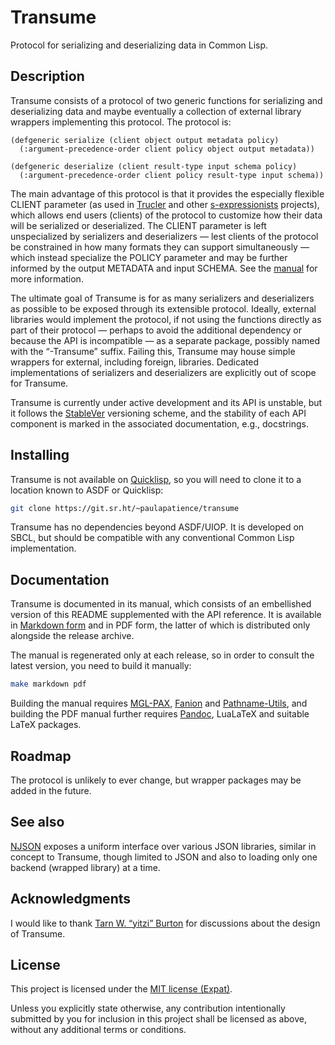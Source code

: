 <!--
SPDX-FileCopyrightText: Copyright (c) 2024 Paul A. Patience <paul@apatience.com>
SPDX-License-Identifier: MIT
-->

# Transume

Protocol for serializing and deserializing data in Common Lisp.

## Description

Transume consists of a protocol of two generic functions for serializing
and deserializing data and maybe eventually a collection of external
library wrappers implementing this protocol.
The protocol is:

```common-lisp
(defgeneric serialize (client object output metadata policy)
  (:argument-precedence-order client policy object output metadata))

(defgeneric deserialize (client result-type input schema policy)
  (:argument-precedence-order client policy result-type input schema))
```

The main advantage of this protocol is that it provides the especially
flexible CLIENT parameter (as used in [Trucler][] and other
[s-expressionists][] projects), which allows end users (clients) of the
protocol to customize how their data will be serialized or deserialized.
The CLIENT parameter is left unspecialized by serializers and
deserializers — lest clients of the protocol be constrained in how many
formats they can support simultaneously — which instead specialize the
POLICY parameter and may be further informed by the output METADATA and
input SCHEMA.
See the [manual](transume.markdown) for more information.

The ultimate goal of Transume is for as many serializers and
deserializers as possible to be exposed through its extensible protocol.
Ideally, external libraries would implement the protocol, if not using
the functions directly as part of their protocol — perhaps to avoid the
additional dependency or because the API is incompatible — as a separate
package, possibly named with the “-Transume” suffix.
Failing this, Transume may house simple wrappers for external, including
foreign, libraries.
Dedicated implementations of serializers and deserializers are
explicitly out of scope for Transume.

Transume is currently under active development and its API is unstable,
but it follows the [StableVer][] versioning scheme, and the stability of
each API component is marked in the associated documentation, e.g.,
docstrings.

[Trucler]: https://github.com/s-expressionists/trucler
[s-expressionists]: https://github.com/s-expressionists
[StableVer]: https://gist.github.com/brandonbloom/465625acaf0120354614e7fc0c117c62

## Installing

Transume is not available on [Quicklisp][], so you will need to clone it
to a location known to ASDF or Quicklisp:

```sh
git clone https://git.sr.ht/~paulapatience/transume
```

Transume has no dependencies beyond ASDF/UIOP.
It is developed on SBCL, but should be compatible with any conventional
Common Lisp implementation.

[Quicklisp]: https://www.quicklisp.org/beta/releases.html

## Documentation

Transume is documented in its manual, which consists of an embellished
version of this README supplemented with the API reference.
It is available in [Markdown form](transume.markdown) and in PDF form,
the latter of which is distributed only alongside the release archive.

The manual is regenerated only at each release, so in order to consult
the latest version, you need to build it manually:

```sh
make markdown pdf
```

Building the manual requires [MGL-PAX][], [Fanion][] and
[Pathname-Utils][], and building the PDF manual further requires
[Pandoc][], LuaLaTeX and suitable LaTeX packages.

[MGL-PAX]: https://melisgl.github.io/mgl-pax-world/pax-manual.html
[Fanion]: https://git.sr.ht/~paulapatience/fanion
[Pathname-Utils]: https://shinmera.github.io/pathname-utils/
[Pandoc]: https://pandoc.org/

## Roadmap

The protocol is unlikely to ever change, but wrapper packages may be
added in the future.

## See also

[NJSON][] exposes a uniform interface over various JSON libraries,
similar in concept to Transume, though limited to JSON and also to
loading only one backend (wrapped library) at a time.

[NJSON]: https://github.com/atlas-engineer/njson

## Acknowledgments

I would like to thank [Tarn W. “yitzi” Burton][yitzchak] for
discussions about the design of Transume.

[yitzchak]: https://github.com/yitzchak

## License

This project is licensed under the [MIT license (Expat)](LICENSE).

Unless you explicitly state otherwise, any contribution intentionally
submitted by you for inclusion in this project shall be licensed as
above, without any additional terms or conditions.

